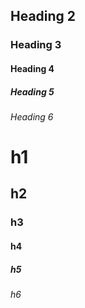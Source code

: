 ## Heading 2
### Heading 3
#### Heading 4
##### Heading 5
###### Heading 6

<h1>h1</h1>
<h2>h2</h2>
<h3>h3</h3>
<h4>h4</h4>
<h5>h5</h5>
<h6>h6</h6>
